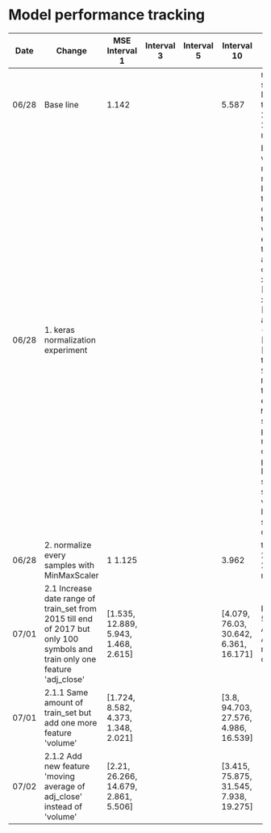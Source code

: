 # Model performance tracking
| Date  | Change                          | MSE Interval 1|Interval 3|Interval 5|Interval 10| Description |Conslusion|
|-------|---------------------------------|----------------|-------------|----|----|----|----|
|06/28|Base line|1.142|||5.587|normalize each symbols with MinMaxScaler, train_set from 2017-06-01 till 2017-12-31, mse score of 'A'||
|06/28|1. keras normalization experiment|||||I want to finalize which normalization method I should bring forward then I will apply other techniques to reduce loss. I want to normalize every samples of train_set but I feel a problem e.g two original samples x_1, y_1 = [1,2,3,4], [5] and x_2, y_2 = [2,3,4,5], [6] after transformed -> [0,0.25,0.5,0.75], [1]. To overcome this I have tried `StandardScaler`, `RobustScaler` but they are the same except `MaxAbsScaler` but still `MinMaxScaler` produce better results. For conclusion I prefer MinMaxScaler since I think that sequentially values is very less chance in stock price data or never||
|06/28|2. normalize every samples with MinMaxScaler|1 1.125|||3.962|train_set from 2017-06-01 till 2017-12-31, mse score of 'A'||
|07/01|2.1 Increase date range of train_set from 2015 till end of 2017 but only 100 symbols and train only one feature 'adj_close'|[1.535, 12.889, 5.943, 1.468, 2.615]|||[4.079, 76.03, 30.642, 6.361, 16.171]|I want to compare 5 symbols (A, AAPL, ABAX, ACIU, ADUS) rather than only one symbol||
|07/01|2.1.1 Same amount of train_set but add one more feature 'volume'|[1.724, 8.582, 4.373, 1.348, 2.021]|||[3.8, 94.703, 27.576, 4.986, 16.539]|||
|07/02|2.1.2 Add new feature 'moving average of adj_close' instead of 'volume'|[2.21, 26.266, 14.679, 2.861, 5.506]|||[3.415, 75.875, 31.545, 7.938, 19.275]|||